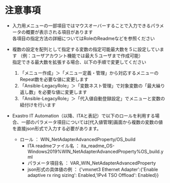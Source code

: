 # 注意事項

* 入力用メニューの一部項目ではマウスオーバーすることで入力できるパラメータの概要が表示される項目があります  
各項目の指定方法の詳細についてはRoleのReadmeなどを参照ください  

* 複数の設定を配列として指定する変数の指定可能最大数を５に設定しています
（例：ユーザアカウント機能では最大５ユーザまで作成可能）  
指定できる最大数を拡張する場合、以下の手順で変更してください  
  1. 「メニュー作成」＞「メニュー定義・管理」から対応するメニューのRepeat数を必要な値に変更します
  2. 「Ansible-LegacyRole」＞「変数ネスト管理」で対象変数の「最大繰り返し数」を必要な値に変更します
  3. 「Ansible-LegacyRole」＞「代入値自動登録設定」でメニューと変数の紐付けを行います

* Exastro IT Automation（以降、ITAと表記）で以下のロールを利用する場合、一部のパラメータ項目については[代入値管理]画面から複数の変数の値を直接json形式で入力する必要があります。
  * ロール ： WIN_NetAdapterAdvancedProperty/OS_build  
    * ITA readmeファイル名 ： ita_readme_OS-Windows2019%WIN_NetAdapterAdvancedProperty%OS_build.yml  
    * パラメータ項目名 ： VAR_WIN_NetAdapterAdvancedProperty  
    * json形式の具体値の例 ： {'vmxnet3 Ethernet Adapter':{'Enable adaptive rx ring sizing': Enabled,'IPv4 TSO Offload': Enabled}}  
